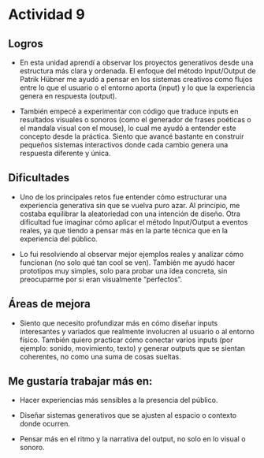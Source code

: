 # Actividad 9

## Logros
- En esta unidad aprendí a observar los proyectos generativos desde una estructura más clara y ordenada. El enfoque del método Input/Output de Patrik Hübner me ayudó a pensar en los sistemas creativos como flujos entre lo que el usuario o el entorno aporta (input) y lo que la experiencia genera en respuesta (output).

- También empecé a experimentar con código que traduce inputs en resultados visuales o sonoros (como el generador de frases poéticas o el mandala visual con el mouse), lo cual me ayudó a entender este concepto desde la práctica. Siento que avancé bastante en construir pequeños sistemas interactivos donde cada cambio genera una respuesta diferente y única.

## Dificultades

- Uno de los principales retos fue entender cómo estructurar una experiencia generativa sin que se vuelva puro azar. Al principio, me costaba equilibrar la aleatoriedad con una intención de diseño. Otra dificultad fue imaginar cómo aplicar el método Input/Output a eventos reales, ya que tiendo a pensar más en la parte técnica que en la experiencia del público.

- Lo fui resolviendo al observar mejor ejemplos reales y analizar cómo funcionan (no solo qué tan cool se ven). También me ayudó hacer prototipos muy simples, solo para probar una idea concreta, sin preocuparme por si eran visualmente “perfectos”.

## Áreas de mejora

- Siento que necesito profundizar más en cómo diseñar inputs interesantes y variados que realmente involucren al usuario o al entorno físico. También quiero practicar cómo conectar varios inputs (por ejemplo: sonido, movimiento, texto) y generar outputs que se sientan coherentes, no como una suma de cosas sueltas.

## Me gustaría trabajar más en:

- Hacer experiencias más sensibles a la presencia del público.

- Diseñar sistemas generativos que se ajusten al espacio o contexto donde ocurren.

- Pensar más en el ritmo y la narrativa del output, no solo en lo visual o sonoro.

